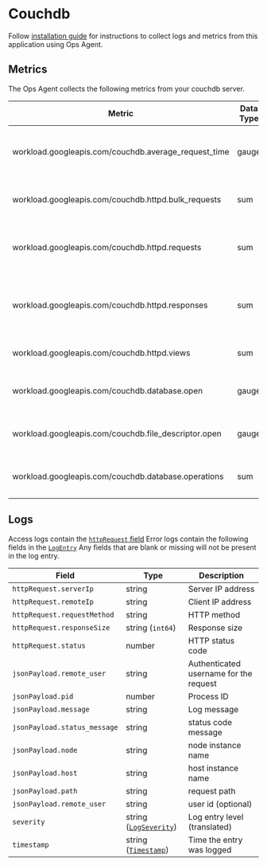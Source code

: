 # Couchdb

Follow [installation guide](https://cloud.google.com/stackdriver/docs/solutions/agents/ops-agent/third-party/couchdb)
for instructions to collect logs and metrics from this application using Ops Agent.


## Metrics

The Ops Agent collects the following metrics from your couchdb server.

| Metric                                               | Data Type | Unit         | Labels                      | Description                                  |
|------------------------------------------------------|-----------|--------------|-----------------------------|----------------------------------------------|
| workload.googleapis.com/couchdb.average_request_time | gauge     | ms           | node_name                   | The average duration of a served request.    |
| workload.googleapis.com/couchdb.httpd.bulk_requests  | sum       | {requests}   | node_name                   | The number of bulk requests.                 |
| workload.googleapis.com/couchdb.httpd.requests       | sum       | {requests}   | node_name, http.method      | The number of HTTP requests by method.       |
| workload.googleapis.com/couchdb.httpd.responses      | sum       | {responses}  | node_name, http.status_code | The number of HTTP responses by status code. |
| workload.googleapis.com/couchdb.httpd.views          | sum       | {views}      | node_name, view             | The number of views read.                    |
| workload.googleapis.com/couchdb.database.open        | gauge     | {databases}  | node_name                   | The number of open databases.                |
| workload.googleapis.com/couchdb.file_descriptor.open | gauge     | {files}      | node_name                   | The number of open file descriptors.         |
| workload.googleapis.com/couchdb.database.operations  | sum       | {operations} | node_name, operation        | The number of database operations.           |

## Logs

Access logs contain the [`httpRequest` field](https://cloud.google.com/logging/docs/reference/v2/rest/v2/LogEntry#httprequest)
Error logs contain the following fields in the [`LogEntry`](https://cloud.google.com/logging/docs/reference/v2/rest/v2/LogEntry)
Any fields that are blank or missing will not be present in the log entry.

| Field                        | Type                                                                                                                            | Description                            |
|------------------------------|---------------------------------------------------------------------------------------------------------------------------------|----------------------------------------|
| `httpRequest.serverIp`       | string                                                                                                                          | Server IP address                      |
| `httpRequest.remoteIp`       | string                                                                                                                          | Client IP address                      |
| `httpRequest.requestMethod`  | string                                                                                                                          | HTTP method                            |
| `httpRequest.responseSize`   | string (`int64`)                                                                                                                | Response size                          |
| `httpRequest.status`         | number                                                                                                                          | HTTP status code                       |
| `jsonPayload.remote_user`    | string                                                                                                                          | Authenticated username for the request |
| `jsonPayload.pid`            | number                                                                                                                          | Process ID                             |
| `jsonPayload.message`        | string                                                                                                                          | Log message                            |
| `jsonPayload.status_message` | string                                                                                                                          | status code message                    |
| `jsonPayload.node`           | string                                                                                                                          | node instance name                     |
| `jsonPayload.host`           | string                                                                                                                          | host instance name                     |
| `jsonPayload.path`           | string                                                                                                                          | request path                           |
| `jsonPayload.remote_user`    | string                                                                                                                          | user id (optional)                     |
| `severity`                   | string ([`LogSeverity`](https://cloud.google.com/logging/docs/reference/v2/rest/v2/LogEntry#LogSeverity))                       | Log entry level (translated)           |
| `timestamp`                  | string ([`Timestamp`](https://developers.google.com/protocol-buffers/docs/reference/google.protobuf#google.protobuf.Timestamp)) | Time the entry was logged              |
